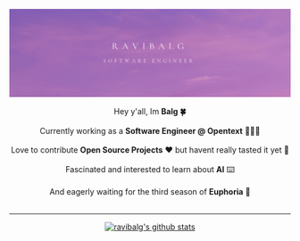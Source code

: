 ![Top Poster](https://raw.githubusercontent.com/ravibalg-aj/ravibalg-aj/master/balg_posterD.png)

<p align="center">
  Hey y'all, Im <b color="#ff0000">Balg 🍀</b> 
  <br>
  <br>
  Currently working as a <b>Software Engineer @ Opentext</b> 👨🏻‍💻
  <br>
  <br>
  Love to contribute <b>Open Source Projects</b> ❤️ but havent really tasted it yet 😬
  <br>
  <br>
  Fascinated and interested to learn about <b>AI</b> ⌨️
  <br>
  <br>
  And eagerly waiting for the third season of <b>Euphoria</b> 🌈
  <br>
  <br>
  <hr size="5"></hr>
  </p>
  <p align="center">
  <a href="https://github.com/ravibalg-aj" align="center">
  <img src="https://github-readme-stats.vercel.app/api?username=ravibalg-aj&count_private=true&hide_border=true&show_icons=false&theme=buefy" 
       alt="ravibalg's github stats"/></a>        
</p>


